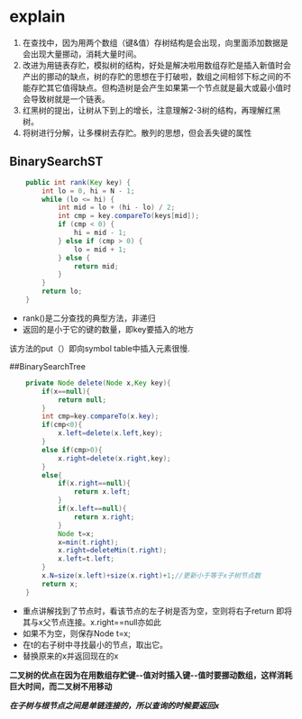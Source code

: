 # explain

1. 在查找中，因为用两个数组（键&值）存树结构是会出现，向里面添加数据是会出现大量挪动，消耗大量时间。
2. 改进为用链表存贮，模拟树的结构，好处是解决啦用数组存贮是插入新值时会产出的挪动的缺点，树的存贮的思想在于打破啦，数组之间相邻下标之间的不能存贮其它值得缺点。但构造树是会产生如果第一个节点就是最大或最小值时会导致树就是一个链表。
3. 红黑树的提出，让树从下到上的增长，注意理解2-3树的结构，再理解红黑树。
4. 将树进行分解，让多棵树去存贮。散列的思想，但会丢失键的属性

## BinarySearchST

```java
	public int rank(Key key) {
		int lo = 0, hi = N - 1;
		while (lo <= hi) {
			int mid = lo + (hi - lo) / 2;
			int cmp = key.compareTo(keys[mid]);
			if (cmp < 0) {
				hi = mid - 1;
			} else if (cmp > 0) {
				lo = mid + 1;
			} else {
				return mid;
			}
		}
		return lo;
	}
```

 - rank()是二分查找的典型方法，非递归
 - 返回的是小于它的键的数量，即key要插入的地方


该方法的put（）即向symbol table中插入元素很慢.


##BinarySearchTree


```java
	private Node delete(Node x,Key key){
		if(x==null){
			return null;
		}
		int cmp=key.compareTo(x.key);
		if(cmp<0){
			x.left=delete(x.left,key);
		}
		else if(cmp>0){
			x.right=delete(x.right,key);
		}
		else{
			if(x.right==null){
				return x.left;
			}
			if(x.left==null){
				return x.right;
			}
			Node t=x;
			x=min(t.right);
			x.right=deleteMin(t.right);
			x.left=t.left;
		}
		x.N=size(x.left)+size(x.right)+1;//更新小于等于x子树节点数
		return x;
	}
```
+	重点讲解找到了节点时，看该节点的左子树是否为空，空则将右子return 即将其与x父节点连接。x.right==null亦如此
+	如果不为空，则保存Node t=x;
+	在t的右子树中寻找最小的节点，取出它。
+	替换原来的x并返回现在的x

**二叉树的优点在因为在用数组存贮键--值对时插入键--值时要挪动数组，这样消耗巨大时间，而二叉树不用移动**

***在子树与根节点之间是单链连接的，所以查询的时候要返回x***
